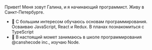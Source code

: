 Привет! Меня зовут Галина, и я начинающий программист.  Живу в Санкт-Петербурге.
- 👀 С большим интересом обучаюсь основам программирования. Осваиваю JavaScript, React и Redux. В планах познакомиться с TypeScript
- 🌱 В настоящий момет занимаюсь в школе программирования @canshecode inc., изучаю Nodе.
  


